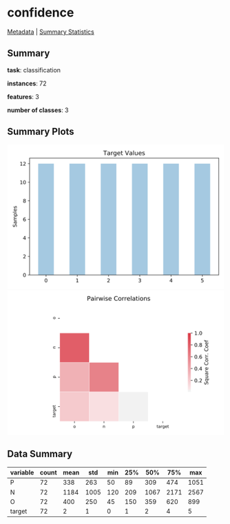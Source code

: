 # confidence

[Metadata](metadata.yaml) | [Summary Statistics](summary_stats.csv)

## Summary

**task**: classification

**instances**: 72

**features**: 3

**number of classes**: 3

## Summary Plots

![Labels](label.svg)
![Corr](corr.svg)

## Data Summary

|	variable	|	count	|	mean	|	std	|	min	|	25%	|	50%	|	75%	|	max|
| --- | --- | --- | --- | --- | --- | --- | --- | --- |
|	P	|	72	|	338	|	263	|	50	|	89	|	309	|	474	|	1051
|	N	|	72	|	1184	|	1005	|	120	|	209	|	1067	|	2171	|	2567
|	O	|	72	|	400	|	250	|	45	|	150	|	359	|	620	|	899
|	target	|	72	|	2	|	1	|	0	|	1	|	2	|	4	|	5
